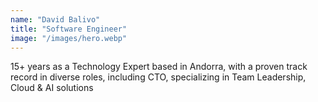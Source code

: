```yaml
---
name: "David Balivo"
title: "Software Engineer"
image: "/images/hero.webp"
---
```

15+ years as a <span class="text-primary">Technology Expert</span> based in Andorra, with a proven track record in diverse roles, including <span class="text-primary">CTO</span>, specializing in <span class="text-primary">Team Leadership</span>, <span class="text-primary">Cloud</span> & <span class="text-primary">AI</span> solutions